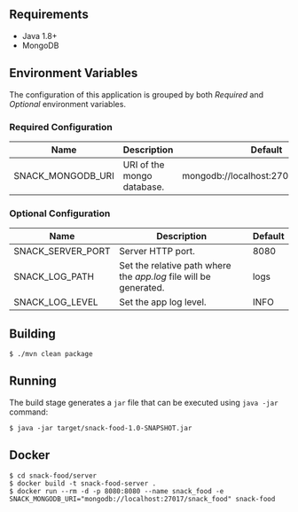 ## Requirements

- Java 1.8+
- MongoDB

## Environment Variables

The configuration of this application is grouped by both *Required* and *Optional* environment variables.

### Required Configuration

| Name | Description | Default |
| ---- | ----------- | ------- |
| SNACK_MONGODB_URI | URI of the mongo database. | mongodb://localhost:27017/snack_food |

### Optional Configuration

| Name | Description | Default |
| ---- | ----------- | ------- |
| SNACK_SERVER_PORT | Server HTTP port. | 8080 |
| SNACK_LOG_PATH | Set the relative path where the *app.log* file will be generated. | logs |
| SNACK_LOG_LEVEL | Set the app log level. | INFO |

## Building

    $ ./mvn clean package

## Running

The build stage generates a `jar` file that can be executed using `java -jar` command:

    $ java -jar target/snack-food-1.0-SNAPSHOT.jar

## Docker

```
$ cd snack-food/server
$ docker build -t snack-food-server .
$ docker run --rm -d -p 8080:8080 --name snack_food -e SNACK_MONGODB_URI="mongodb://localhost:27017/snack_food" snack-food
```
